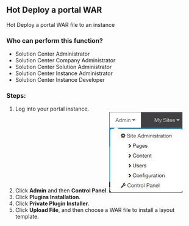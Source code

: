 ## Hot Deploy a portal WAR
Hot Deploy a portal WAR file to an instance

### Who can perform this function?
* Solution Center Administrator
* Solution Center Company Administrator
* Solution Center Solution Administrator
* Solution Center Instance Administrator
* Solution Center Instance Developer

### Steps:
1. Log into your portal instance.
2. Click **Admin** and then **Control Panel**.
![](hot_1.jpg)
3. Click **Plugins Installation**.
4. Click **Private Plugin Installer**.
5. Click **Upload File**, and then choose a WAR file to install a layout template.
